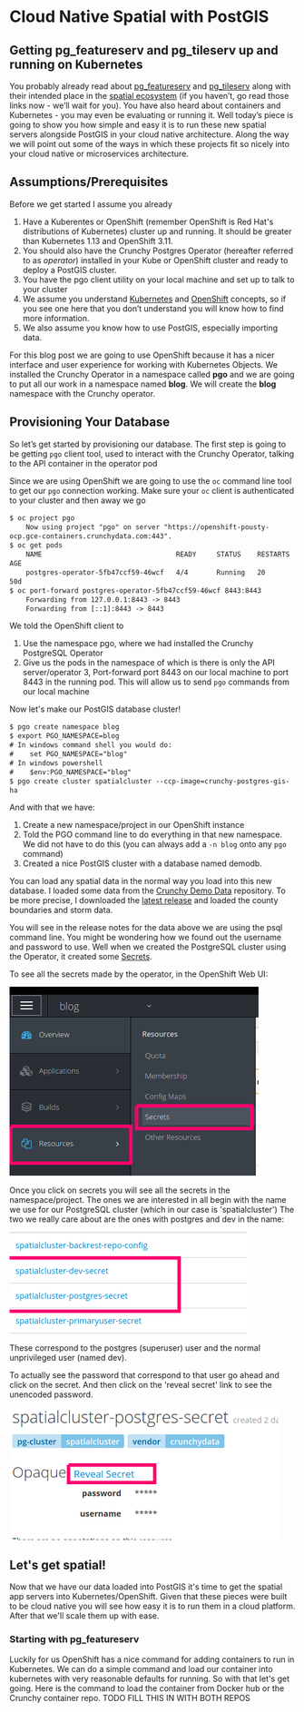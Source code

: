 # Cloud Native Spatial with PostGIS
## Getting pg_featureserv and pg_tileserv up and running on Kubernetes

You probably already read about [pg_featureserv]() and [pg_tileserv]() along with their intended place in the [spatial ecosystem]()  (if you haven’t, go read those links now - we’ll wait for you). You have also heard about containers and Kubernetes - you may even be evaluating or running it. Well today’s piece is going to show you how simple and easy it is to run these new spatial servers alongside PostGIS in your cloud native architecture. Along the way we will point out some of the ways in which these projects fit so nicely into your cloud native or microservices architecture.


## Assumptions/Prerequisites

Before we get started I assume you already 
1. Have a Kuberentes or OpenShift (remember OpenShift is Red Hat's distributions of Kubernetes) cluster up and running. It should be greater than Kubernetes 1.13 and OpenShift 3.11. 
1. You should also have the Crunchy Postgres Operator (hereafter referred to as *operator*) installed in your Kube or OpenShift cluster and ready to deploy a PostGIS cluster. 
1. You have the pgo client utility on your local machine and set up to talk to your cluster
1. We assume you understand [Kubernetes]() and [OpenShift]() concepts, so if you see one here that you don’t understand you will know how to find more information. 
1. We also assume you know how to use PostGIS, especially importing data.

For this blog post we are going to use OpenShift because it has a nicer interface and user experience for working with Kubernetes Objects. We installed the Crunchy Operator in a namespace called **pgo** and we are going to put all our work in a namespace named **blog**. We will create the **blog** namespace with the Crunchy operator.

## Provisioning Your Database

So let’s get started by provisioning our database. The first step is going to be getting `pgo` client tool, used to interact with the Crunchy Operator, talking to the API container in the operator pod

Since we are using OpenShift we are going to use the `oc` command line tool to get our `pgo` connection working. Make sure your `oc` client is authenticated to your cluster and then away we go

``` 
$ oc project pgo
    Now using project "pgo" on server "https://openshift-pousty-ocp.gce-containers.crunchydata.com:443".
$ oc get pods
    NAME                                 READY     STATUS    RESTARTS   AGE
    postgres-operator-5fb47ccf59-46wcf   4/4       Running   20         50d
$ oc port-forward postgres-operator-5fb47ccf59-46wcf 8443:8443
    Forwarding from 127.0.0.1:8443 -> 8443
    Forwarding from [::1]:8443 -> 8443

```
We told the OpenShift client to
1. Use the namespace pgo, where we had installed the Crunchy PostgreSQL Operator
2. Give us the pods in the namespace of which is there is only the API server/operator
3, Port-forward port 8443 on our local machine to port 8443 in the running pod. This will allow us to send `pgo` commands from our local machine

Now let's make our PostGIS database cluster!

```   
$ pgo create namespace blog
$ export PGO_NAMESPACE=blog
# In windows command shell you would do:
#    set PGO_NAMESPACE="blog"   
# In windows powershell
#    $env:PGO_NAMESPACE="blog"
$ pgo create cluster spatialcluster --ccp-image=crunchy-postgres-gis-ha

```    

And with that we have:
 1. Create a new namespace/project in our OpenShift instance
 1. Told the PGO command line to do everything in that new namespace. We did not have to do this (you can always add a `-n blog` onto any `pgo` command)
 1. Created a nice PostGIS cluster with a database named demodb. 
 
 You can load any spatial data in the normal way you load into this new database. I loaded some data from the [Crunchy Demo Data](https://github.com/CrunchyData/crunchy-demo-data/) repository. To be more precise, I downloaded the [latest release](https://github.com/CrunchyData/crunchy-demo-data/releases/tag/v0.4) and loaded the county boundaries and storm data. 
 
 You will see in the release notes for the data above we are using the psql command line. You might be wondering how we found out the username and password to use. Well when we created the PostgreSQL cluster using the Operator, it created some [Secrets](https://kubernetes.io/docs/concepts/configuration/secret/).
 
 To see all the secrets made by the operator, in the OpenShift Web UI:
 
 ![Getting Secrets](./1-get-secrets.png)
 
 Once you click on secrets you will see all the secrets in the namespace/project. The ones we are interested in all begin with the name we use for our PostgreSQL cluster (which in our case is 'spatialcluster') The two we really care about are the ones with postgres and dev in the name:
 
 ![Important Secrets](./2-the-secrets.png) 
 
 These correspond to the postgres (superuser) user and the normal unprivileged user (named dev).
 
 To actually see the password that correspond to that user go ahead and click on the secret. And then click on the 'reveal secret' link to see the unencoded password.
 
 ![Decode Secret](./3-see-secret.png)
 
 ## Let's get spatial!
 
 Now that we have our data loaded into PostGIS it's time to get the spatial app servers into Kubernetes/OpenShift. Given that these pieces were built to be cloud native you will see how easy it is to run them in a cloud platform. After that we'll scale them up with ease.
 
 ### Starting with pg_featureserv
 
 Luckily for us OpenShift has a nice command for adding containers to run in Kubernetes. We can do a simple command and load our container into kubernetes with very reasonable defaults for running. So with that let's get going. Here is the command to load the container from Docker hub or the Crunchy container repo.  TODO  FILL THIS IN WITH BOTH REPOS






